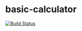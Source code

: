 # basic-calculator
[![Build Status](https://travis-ci.org/Zoe8888/basic-calculator.svg?branch=main)](https://travis-ci.org/Zoe8888/basic-calculator)